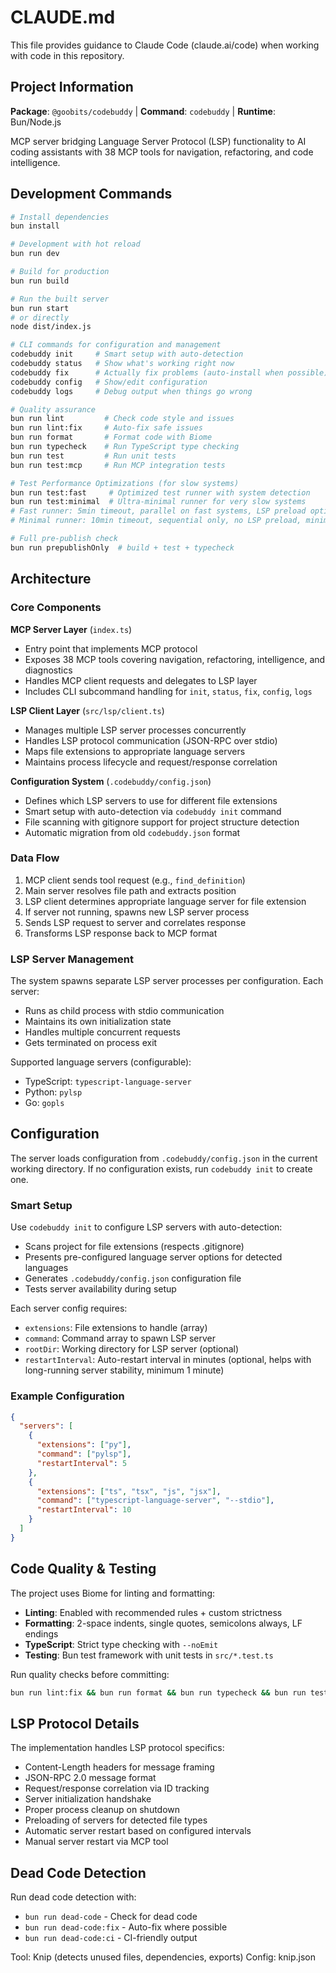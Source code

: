 # CLAUDE.md

This file provides guidance to Claude Code (claude.ai/code) when working with code in this repository.

## Project Information

**Package**: `@goobits/codebuddy` | **Command**: `codebuddy` | **Runtime**: Bun/Node.js

MCP server bridging Language Server Protocol (LSP) functionality to AI coding assistants with 38 MCP tools for navigation, refactoring, and code intelligence.

## Development Commands

```bash
# Install dependencies
bun install

# Development with hot reload
bun run dev

# Build for production
bun run build

# Run the built server
bun run start
# or directly
node dist/index.js

# CLI commands for configuration and management
codebuddy init     # Smart setup with auto-detection  
codebuddy status   # Show what's working right now
codebuddy fix      # Actually fix problems (auto-install when possible)
codebuddy config   # Show/edit configuration
codebuddy logs     # Debug output when things go wrong

# Quality assurance
bun run lint         # Check code style and issues
bun run lint:fix     # Auto-fix safe issues
bun run format       # Format code with Biome
bun run typecheck    # Run TypeScript type checking
bun run test         # Run unit tests
bun run test:mcp     # Run MCP integration tests

# Test Performance Optimizations (for slow systems)
bun run test:fast     # Optimized test runner with system detection
bun run test:minimal  # Ultra-minimal runner for very slow systems
# Fast runner: 5min timeout, parallel on fast systems, LSP preload optional
# Minimal runner: 10min timeout, sequential only, no LSP preload, minimal config

# Full pre-publish check
bun run prepublishOnly  # build + test + typecheck
```

## Architecture

### Core Components

**MCP Server Layer** (`index.ts`)

- Entry point that implements MCP protocol
- Exposes 38 MCP tools covering navigation, refactoring, intelligence, and diagnostics
- Handles MCP client requests and delegates to LSP layer
- Includes CLI subcommand handling for `init`, `status`, `fix`, `config`, `logs`

**LSP Client Layer** (`src/lsp/client.ts`)

- Manages multiple LSP server processes concurrently
- Handles LSP protocol communication (JSON-RPC over stdio)
- Maps file extensions to appropriate language servers
- Maintains process lifecycle and request/response correlation

**Configuration System** (`.codebuddy/config.json`)

- Defines which LSP servers to use for different file extensions  
- Smart setup with auto-detection via `codebuddy init` command
- File scanning with gitignore support for project structure detection
- Automatic migration from old `codebuddy.json` format

### Data Flow

1. MCP client sends tool request (e.g., `find_definition`)
2. Main server resolves file path and extracts position
3. LSP client determines appropriate language server for file extension
4. If server not running, spawns new LSP server process
5. Sends LSP request to server and correlates response
6. Transforms LSP response back to MCP format

### LSP Server Management

The system spawns separate LSP server processes per configuration. Each server:

- Runs as child process with stdio communication
- Maintains its own initialization state
- Handles multiple concurrent requests
- Gets terminated on process exit

Supported language servers (configurable):

- TypeScript: `typescript-language-server`
- Python: `pylsp`
- Go: `gopls`

## Configuration

The server loads configuration from `.codebuddy/config.json` in the current working directory. If no configuration exists, run `codebuddy init` to create one.

### Smart Setup  

Use `codebuddy init` to configure LSP servers with auto-detection:

- Scans project for file extensions (respects .gitignore)
- Presents pre-configured language server options for detected languages
- Generates `.codebuddy/config.json` configuration file  
- Tests server availability during setup

Each server config requires:

- `extensions`: File extensions to handle (array)
- `command`: Command array to spawn LSP server
- `rootDir`: Working directory for LSP server (optional)
- `restartInterval`: Auto-restart interval in minutes (optional, helps with long-running server stability, minimum 1 minute)

### Example Configuration

```json
{
  "servers": [
    {
      "extensions": ["py"],
      "command": ["pylsp"],
      "restartInterval": 5
    },
    {
      "extensions": ["ts", "tsx", "js", "jsx"],
      "command": ["typescript-language-server", "--stdio"],
      "restartInterval": 10
    }
  ]
}
```

## Code Quality & Testing

The project uses Biome for linting and formatting:

- **Linting**: Enabled with recommended rules + custom strictness
- **Formatting**: 2-space indents, single quotes, semicolons always, LF endings
- **TypeScript**: Strict type checking with `--noEmit`
- **Testing**: Bun test framework with unit tests in `src/*.test.ts`

Run quality checks before committing:

```bash
bun run lint:fix && bun run format && bun run typecheck && bun run test
```

## LSP Protocol Details

The implementation handles LSP protocol specifics:

- Content-Length headers for message framing
- JSON-RPC 2.0 message format
- Request/response correlation via ID tracking
- Server initialization handshake
- Proper process cleanup on shutdown
- Preloading of servers for detected file types
- Automatic server restart based on configured intervals
- Manual server restart via MCP tool

## Dead Code Detection

Run dead code detection with:
- `bun run dead-code` - Check for dead code
- `bun run dead-code:fix` - Auto-fix where possible
- `bun run dead-code:ci` - CI-friendly output

Tool: Knip (detects unused files, dependencies, exports)
Config: knip.json
